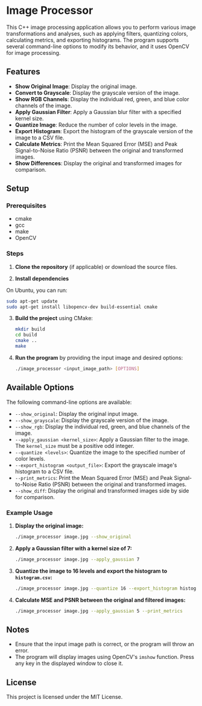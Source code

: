 # Image Processor

This C++ image processing application allows you to perform various image transformations and analyses, such as applying filters, quantizing colors, calculating metrics, and exporting histograms. The program supports several command-line options to modify its behavior, and it uses OpenCV for image processing.

## Features

- **Show Original Image**: Display the original image.
- **Convert to Grayscale**: Display the grayscale version of the image.
- **Show RGB Channels**: Display the individual red, green, and blue color channels of the image.
- **Apply Gaussian Filter**: Apply a Gaussian blur filter with a specified kernel size.
- **Quantize Image**: Reduce the number of color levels in the image.
- **Export Histogram**: Export the histogram of the grayscale version of the image to a CSV file.
- **Calculate Metrics**: Print the Mean Squared Error (MSE) and Peak Signal-to-Noise Ratio (PSNR) between the original and transformed images.
- **Show Differences**: Display the original and transformed images for comparison.

## Setup

### Prerequisites

- cmake
- gcc
- make
- OpenCV

### Steps

1. **Clone the repository** (if applicable) or download the source files.

2. **Install dependencies**

On Ubuntu, you can run:

```bash
sudo apt-get update
sudo apt-get install libopencv-dev build-essential cmake
```

3. **Build the project** using CMake:

   ```bash
   mkdir build
   cd build
   cmake ..
   make
   ```

4. **Run the program** by providing the input image and desired options:

   ```bash
   ./image_processor <input_image_path> [OPTIONS]
   ```

## Available Options

The following command-line options are available:

- `--show_original`: Display the original input image.
- `--show_grayscale`: Display the grayscale version of the image.
- `--show_rgb`: Display the individual red, green, and blue channels of the image.
- `--apply_gaussian <kernel_size>`: Apply a Gaussian filter to the image. The `kernel_size` must be a positive odd integer.
- `--quantize <levels>`: Quantize the image to the specified number of color levels.
- `--export_histogram <output_file>`: Export the grayscale image's histogram to a CSV file.
- `--print_metrics`: Print the Mean Squared Error (MSE) and Peak Signal-to-Noise Ratio (PSNR) between the original and transformed images.
- `--show_diff`: Display the original and transformed images side by side for comparison.

### Example Usage

1. **Display the original image:**

   ```bash
   ./image_processor image.jpg --show_original
   ```

2. **Apply a Gaussian filter with a kernel size of 7:**

   ```bash
   ./image_processor image.jpg --apply_gaussian 7
   ```

3. **Quantize the image to 16 levels and export the histogram to `histogram.csv`:**

   ```bash
   ./image_processor image.jpg --quantize 16 --export_histogram histogram.csv
   ```

4. **Calculate MSE and PSNR between the original and filtered images:**

   ```bash
   ./image_processor image.jpg --apply_gaussian 5 --print_metrics
   ```

## Notes

- Ensure that the input image path is correct, or the program will throw an error.
- The program will display images using OpenCV's `imshow` function. Press any key in the displayed window to close it.

## License

This project is licensed under the MIT License.
